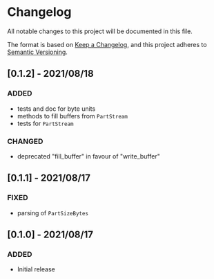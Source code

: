 # Changelog
All notable changes to this project will be documented in this file.

The format is based on [Keep a Changelog](https://keepachangelog.com/en/1.0.0/),
and this project adheres to [Semantic Versioning](https://semver.org/spec/v2.0.0.html).

## [0.1.2] - 2021/08/18

### ADDED

* tests and doc for byte units
* methods to fill buffers from `PartStream`
* tests for `PartStream`

### CHANGED

* deprecated "fill_buffer" in favour of "write_buffer"

## [0.1.1] - 2021/08/17

### FIXED

* parsing of `PartSizeBytes`
## [0.1.0] - 2021/08/17

### ADDED

* Initial release